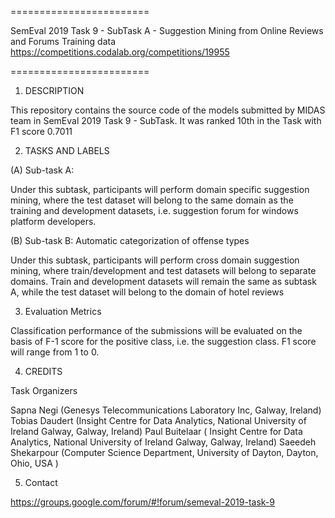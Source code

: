 ========================

SemEval 2019 Task 9 - SubTask A - Suggestion Mining from Online Reviews and Forums
Training data 
https://competitions.codalab.org/competitions/19955

========================

1) DESCRIPTION

This repository contains the source code of the models submitted by MIDAS team in SemEval 2019 Task 9 - SubTask. It was ranked 10th in the Task with F1 score 0.7011	

2) TASKS AND LABELS

(A) Sub-task A: 

Under this subtask, participants will perform domain specific suggestion mining, where the test dataset will belong to the same domain as the training and development datasets, i.e. suggestion forum for windows platform developers.


(B) Sub-task B: Automatic categorization of offense types

Under this subtask, participants will perform cross domain suggestion mining, where train/development and test datasets will belong to separate domains. Train and development datasets will remain the same as subtask A, while the test dataset will belong to the domain of hotel reviews

3) Evaluation Metrics 

Classification performance of the submissions will be evaluated on the basis of F-1 score for the positive class, i.e. the suggestion class. F1 score will range from 1 to 0.

4) CREDITS

Task Organizers

Sapna Negi (Genesys Telecommunications Laboratory Inc, Galway, Ireland)
Tobias Daudert (Insight Centre for Data Analytics, National University of Ireland Galway, Galway, Ireland)
Paul Buitelaar ( Insight Centre for Data Analytics, National University of Ireland Galway, Galway, Ireland)
Saeedeh Shekarpour (Computer Science Department, University of Dayton, Dayton, Ohio, USA )


5) Contact

https://groups.google.com/forum/#!forum/semeval-2019-task-9
